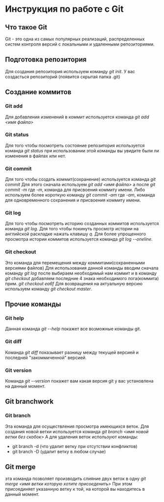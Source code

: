 # Инструкция по работе с Git
## Что такое Git
Git - это одна из самых популярных реализаций, распределенных систем контроля версий с локальными и удаленными репозиториями.
## Подготовка репозитория
Для создания репозитория используем команду *git init*. У вас создасться репозиторий (появится скрытая папка .git)
## Создание коммитов
### Git add
Для добавления изменений в коммит используется команда *git add <имя файла>*
### Git status
Для того чтобы посмотреть состояние репозитория используется команда *git status*
при использовании этой команды вы увидите были ли изменения в файлах или нет.
### Git commit
Для того чтобы создать коммит(сохранение) используется команда *git commit* Для этого сначала используем *git add <имя файла>* а после *git commit -m* где *-m*, команда для присвоения коммиту имени. Либо используем более короткую команду *git commit -am* где *-am*, команда для одновременного сохранения и присвоения коммиту имени.
### Git log
Для того чтобы посмотреть историю созданных коммитов используется команда *git log*. Для того чтобы покинуть просмотр истории на английской раскладке нажать клавишу *q*. Для более упрощенного просмотра истории коммитов используется команда *git log --oneline*.
### Git checkout 
Это команда для перемещения между коммитами(сохраненными версиями файлов) Для использования данной команды вводим сначала команду *git log* после выбираем необходимый нам коммит и в команду *git checkout* добавляем последние 4 знака необходимого лога(коммита) прим. *git checkout ea6f* Для возвращения на актуальную версию используем команду *git checkout master*.
## Прочие команды 
### Git help
Данная команда *git --help* покажет все возможные команды git.
### Git diff
Команда *git diff* показывает разницу между текущей версией и последней "закоммиченной" версией.
### Git version
Команда *git --version* покажет вам какая версия git у вас установлена на данный момент.
## Git branchwork
### Git branch 
Эта команда для осуществления просмотра имеющихся веток. Для создания новой ветки используется команда *git branch <имя новой ветки без скобок>* А для удаления веток используют команды:
* git branch -d (что удалит ветку при отсутствии конфликтов)
* git branch -D (удалит ветку в любом случае)
## Git merge
эта команда позволяет производить слияние двух веток в одну *git merge <имя ветки которую хотите присоеденить>* При этом присоединяет указанную ветку к той, на которой вы находитесь в данный момент.
